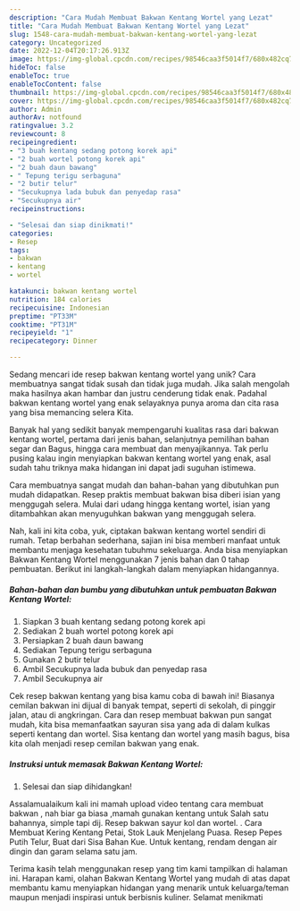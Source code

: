 ```yaml
---
description: "Cara Mudah Membuat Bakwan Kentang Wortel yang Lezat"
title: "Cara Mudah Membuat Bakwan Kentang Wortel yang Lezat"
slug: 1548-cara-mudah-membuat-bakwan-kentang-wortel-yang-lezat
category: Uncategorized
date: 2022-12-04T20:17:26.913Z
image: https://img-global.cpcdn.com/recipes/98546caa3f5014f7/680x482cq70/bakwan-kentang-wortel-foto-resep-utama.jpg
hideToc: false
enableToc: true
enableTocContent: false
thumbnail: https://img-global.cpcdn.com/recipes/98546caa3f5014f7/680x482cq70/bakwan-kentang-wortel-foto-resep-utama.jpg
cover: https://img-global.cpcdn.com/recipes/98546caa3f5014f7/680x482cq70/bakwan-kentang-wortel-foto-resep-utama.jpg
author: Admin
authorAv: notfound
ratingvalue: 3.2
reviewcount: 8
recipeingredient:
- "3 buah kentang sedang potong korek api"
- "2 buah wortel potong korek api"
- "2 buah daun bawang"
- " Tepung terigu serbaguna"
- "2 butir telur"
- "Secukupnya lada bubuk dan penyedap rasa"
- "Secukupnya air"
recipeinstructions:

- "Selesai dan siap dinikmati!"
categories:
- Resep
tags:
- bakwan
- kentang
- wortel

katakunci: bakwan kentang wortel 
nutrition: 184 calories
recipecuisine: Indonesian
preptime: "PT33M"
cooktime: "PT31M"
recipeyield: "1"
recipecategory: Dinner

---
```





Sedang mencari ide resep bakwan kentang wortel yang unik? Cara membuatnya sangat tidak susah dan tidak juga mudah. Jika salah mengolah maka hasilnya akan hambar dan justru cenderung tidak enak. Padahal bakwan kentang wortel yang enak selayaknya punya aroma dan cita rasa yang bisa memancing selera Kita.





Banyak hal yang sedikit banyak mempengaruhi kualitas rasa dari bakwan kentang wortel, pertama dari jenis bahan, selanjutnya pemilihan bahan segar dan Bagus, hingga cara membuat dan menyajikannya. Tak perlu pusing kalau ingin menyiapkan bakwan kentang wortel yang enak,      asal sudah tahu triknya maka hidangan ini dapat jadi suguhan istimewa.














Cara membuatnya sangat mudah dan bahan-bahan yang dibutuhkan pun mudah didapatkan. Resep praktis membuat bakwan bisa diberi isian yang menggugah selera. Mulai dari udang hingga kentang wortel, isian yang ditambahkan akan menyuguhkan bakwan yang menggugah selera.






Nah, kali ini kita coba, yuk, ciptakan bakwan kentang wortel sendiri di rumah. Tetap berbahan sederhana, sajian ini bisa memberi manfaat untuk membantu menjaga kesehatan tubuhmu sekeluarga. Anda bisa menyiapkan Bakwan Kentang Wortel menggunakan 7 jenis bahan dan 0 tahap pembuatan. Berikut ini langkah-langkah dalam menyiapkan hidangannya.

<!--inarticleads1-->

##### Bahan-bahan dan bumbu yang dibutuhkan untuk pembuatan Bakwan Kentang Wortel:

1. Siapkan 3 buah kentang sedang potong korek api
1. Sediakan 2 buah wortel potong korek api
1. Persiapkan 2 buah daun bawang
1. Sediakan  Tepung terigu serbaguna
1. Gunakan 2 butir telur
1. Ambil Secukupnya lada bubuk dan penyedap rasa
1. Ambil Secukupnya air


Cek resep bakwan kentang yang bisa kamu coba di bawah ini! Biasanya cemilan bakwan ini dijual di banyak tempat, seperti di sekolah, di pinggir jalan, atau di angkringan. Cara dan resep membuat bakwan pun sangat mudah, kita bisa memanfaatkan sayuran sisa yang ada di dalam kulkas seperti kentang dan wortel. Sisa kentang dan wortel yang masih bagus, bisa kita olah menjadi resep cemilan bakwan yang enak. 

<!--inarticleads2-->

##### Instruksi untuk memasak Bakwan Kentang Wortel:


1. Selesai dan siap dihidangkan!

Assalamualaikum kali ini mamah upload video tentang cara membuat bakwan , nah biar ga biasa ,mamah gunakan kentang untuk Salah satu bahannya, simple tapi dij. Resep bakwan sayur kol dan wortel. . Cara Membuat Kering Kentang Petai, Stok Lauk Menjelang Puasa. Resep Pepes Putih Telur, Buat dari Sisa Bahan Kue. Untuk kentang, rendam dengan air dingin dan garam selama satu jam. 

Terima kasih telah menggunakan resep yang tim kami tampilkan di halaman ini. Harapan kami, olahan Bakwan Kentang Wortel yang mudah di atas dapat membantu kamu menyiapkan hidangan yang menarik untuk keluarga/teman maupun menjadi inspirasi untuk berbisnis kuliner. Selamat menikmati

